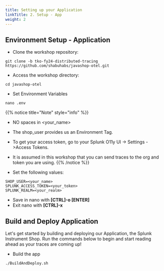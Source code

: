 ```yaml
---
title: Setting up your Application
linkTitle: 2. Setup - App
weight: 2
---
```


## Environment Setup - Application

* Clone the workshop repository:

```
git clone -b tko-fy24-distributed-tracing https://github.com/shabuhabs/javashop-otel.git
```

* Access the workshop directory:

```
cd javashop-otel
```

* Set Environment Variables

```
nano .env
```
{{% notice title="Note" style="info" %}}
* NO spaces in <your_name>
* The shop_user provides us an Environment Tag.
* To get your access token, go to your Splunk O11y UI -> Settings ->Access Tokens.
* It is assumed in this workshop that you can send traces to the org and token you are using.
{{% /notice %}}

* Set the following values:

```
SHOP_USER=<your_name>
SPLUNK_ACCESS_TOKEN=<your_token>
SPLUNK_REALM=<your_realm>
```
* Save in nano with **[CTRL]-o [ENTER]**
* Exit nano with **[CTRL]-x**

## Build and Deploy Application

Let's get started by building and deploying our Application, the Splunk Instrument Shop. Run the commands below to begin and start reading ahead as your traces are coming up!

* Build the app

```
./BuildAndDeploy.sh
```